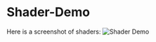 # Shader-Demo

Here is a screenshot of shaders:
![Shader Demo](https://user-images.githubusercontent.com/56814825/134369168-a91c56ff-daca-48b4-bffa-ae0418eb25a5.PNG)
